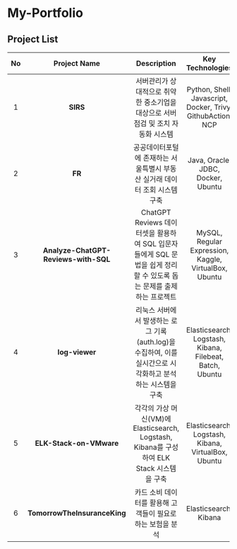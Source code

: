 # My-Portfolio

## Project List

| **No** | **Project Name** | **Description** | **Key Technologies** | **GitHub Link** | **Contributors** | **Project Duration** |
|:-:|:--------------------------------------:|:---------------------------------------------------------------------------------------------------:|:-----------------------------------------------------:|:-------------------------------------------------------------------:|:----------------:|:--------------------:|
| 1 | **SIRS** | 서버관리가 상대적으로 취약한 중소기업을 대상으로 서버점검 및 조치 자동화 시스템 | Python, Shell, Javascript, Docker, Trivy, GithubAction, NCP | [Link](https://github.com/HongChan1412/smu-dis-capstone-public) | 4 | 2024.03.05 ~ 2024.05.14 |
| 2 | **FR** | 공공데이터포털에 존재하는 서울특별시 부동산 실거래 데이터 조회 시스템 구축 | Java, Oracle, JDBC, Docker, Ubuntu | [Link](https://github.com/WooriFISA-KimNa/FR) | 4 | 2025.01.10 ~ 2025.01.14 |
| 3 | **Analyze-ChatGPT-Reviews-with-SQL** | ChatGPT Reviews 데이터셋을 활용하여 SQL 입문자들에게 SQL 문법을 쉽게 정리할 수 있도록 돕는 문제를 출제하는 프로젝트| MySQL, Regular Expression, Kaggle, VirtualBox, Ubuntu | [Link](https://github.com/miss-match/Analyze-ChatGPT-Reviews-with-SQL)| 4 | 2025.01.16 ~ 2025.01.17 |
| 4 | **log-viewer** | 리눅스 서버에서 발생하는 로그 기록 (auth.log)을 수집하여, 이를 실시간으로 시각화하고 분석하는 시스템을 구축 | Elasticsearch, Logstash, Kibana, Filebeat, Batch, Ubuntu | [Link](https://github.com/12-hours-is-enough/log-viewer) | 4 | 2025.01.21 ~ 2025.01.22 |
| 5 | **ELK-Stack-on-VMware** | 각각의 가상 머신(VM)에 Elasticsearch, Logstash, Kibana를 구성하여 ELK Stack 시스템을 구축 | Elasticsearch, Logstash, Kibana, VirtualBox, Ubuntu | [Link](https://github.com/12-hours-is-enough/ELK-Stack-on-VMware) | 4 | 2025.01.24 ~ 2025.01.30|
| 6 | **TomorrowTheInsuranceKing** | 카드 소비 데이터를 활용해 고객들이 필요로 하는 보험을 분석 | Elasticsearch, Kibana | [Link](https://github.com/12-hours-is-enough/TomorrowTheInsuranceKing) | 4 | 2025.01.24 ~ 2025.02.02|
